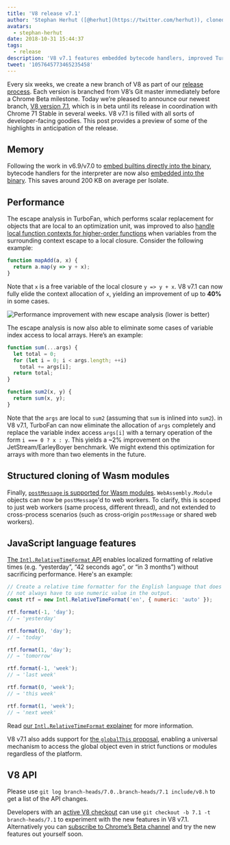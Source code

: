 ```yaml
---
title: 'V8 release v7.1'
author: 'Stephan Herhut ([@herhut](https://twitter.com/herhut)), cloned cloner of clones'
avatars:
  - stephan-herhut
date: 2018-10-31 15:44:37
tags:
  - release
description: 'V8 v7.1 features embedded bytecode handlers, improved TurboFan escape analysis, postMessage(wasmModule), Intl.RelativeTimeFormat, and globalThis!'
tweet: '1057645773465235458'
---
```

Every six weeks, we create a new branch of V8 as part of our [release process](/docs/release-process). Each version is branched from V8’s Git master immediately before a Chrome Beta milestone. Today we’re pleased to announce our newest branch, [V8 version 7.1](https://chromium.googlesource.com/v8/v8.git/+log/branch-heads/7.1), which is in beta until its release in coordination with Chrome 71 Stable in several weeks. V8 v7.1 is filled with all sorts of developer-facing goodies. This post provides a preview of some of the highlights in anticipation of the release.

## Memory

Following the work in v6.9/v7.0 to [embed builtins directly into the binary](/blog/embedded-builtins), bytecode handlers for the interpreter are now also [embedded into the binary](https://bugs.chromium.org/p/v8/issues/detail?id=8068). This saves around 200 KB on average per Isolate.

## Performance

The escape analysis in TurboFan, which performs scalar replacement for objects that are local to an optimization unit, was improved to also [handle local function contexts for higher-order functions](https://bit.ly/v8-turbofan-context-sensitive-js-operators) when variables from the surrounding context escape to a local closure. Consider the following example:

```js
function mapAdd(a, x) {
  return a.map(y => y + x);
}
```

Note that `x` is a free variable of the local closure `y => y + x`. V8 v7.1 can now fully elide the context allocation of `x`, yielding an improvement of up to **40%** in some cases.

![Performance improvement with new escape analysis (lower is better)](/_img/v8-release-71/improved-escape-analysis.svg)

The escape analysis is now also able to eliminate some cases of variable index access to local arrays. Here’s an example:

```js
function sum(...args) {
  let total = 0;
  for (let i = 0; i < args.length; ++i)
    total += args[i];
  return total;
}

function sum2(x, y) {
  return sum(x, y);
}
```

Note that the `args` are local to `sum2` (assuming that `sum` is inlined into `sum2`). in V8 v7.1, TurboFan can now eliminate the allocation of `args` completely and replace the variable index access `args[i]` with a ternary operation of the form `i === 0 ? x : y`. This yields a ~2% improvement on the JetStream/EarleyBoyer benchmark. We might extend this optimization for arrays with more than two elements in the future.

## Structured cloning of Wasm modules

Finally, [`postMessage` is supported for Wasm modules](https://github.com/WebAssembly/design/pull/1074). `WebAssembly.Module` objects can now be `postMessage`'d to web workers. To clarify, this is scoped to just web workers (same process, different thread), and not extended to cross-process scenarios (such as cross-origin `postMessage` or shared web workers).

## JavaScript language features

[The `Intl.RelativeTimeFormat` API](/features/intl-relativetimeformat) enables localized formatting of relative times (e.g. “yesterday”, “42 seconds ago”, or “in 3 months”) without sacrificing performance. Here's an example:

```js
// Create a relative time formatter for the English language that does
// not always have to use numeric value in the output.
const rtf = new Intl.RelativeTimeFormat('en', { numeric: 'auto' });

rtf.format(-1, 'day');
// → 'yesterday'

rtf.format(0, 'day');
// → 'today'

rtf.format(1, 'day');
// → 'tomorrow'

rtf.format(-1, 'week');
// → 'last week'

rtf.format(0, 'week');
// → 'this week'

rtf.format(1, 'week');
// → 'next week'
```

Read [our `Intl.RelativeTimeFormat` explainer](/features/intl-relativetimeformat) for more information.

V8 v7.1 also adds support for [the `globalThis` proposal](/features/globalthis), enabling a universal mechanism to access the global object even in strict functions or modules regardless of the platform.

## V8 API

Please use `git log branch-heads/7.0..branch-heads/7.1 include/v8.h` to get a list of the API changes.

Developers with an [active V8 checkout](/docs/source-code#using-git) can use `git checkout -b 7.1 -t branch-heads/7.1` to experiment with the new features in V8 v7.1. Alternatively you can [subscribe to Chrome’s Beta channel](https://www.google.com/chrome/browser/beta.html) and try the new features out yourself soon.
